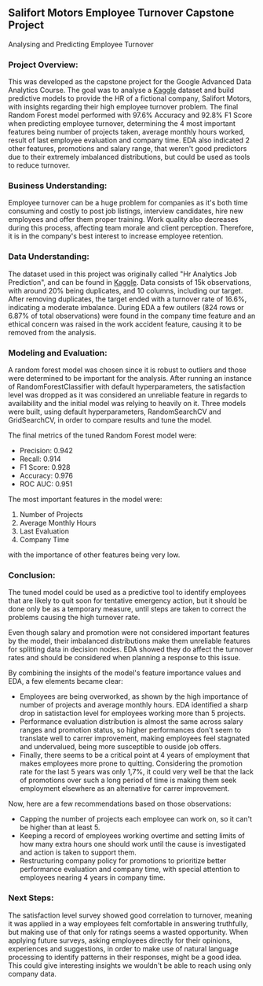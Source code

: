 ## Salifort Motors Employee Turnover Capstone Project
Analysing and Predicting Employee Turnover 


### Project Overview:

This was developed as the capstone project for the Google Advanced Data Analytics Course. The goal was to analyse a [Kaggle](https://www.kaggle.com/datasets/mfaisalqureshi/hr-analytics-and-job-prediction?select=HR_comma_sep.csv) dataset and build predictive models to provide the HR of a fictional company, Salifort Motors, with insights regarding their high employee turnover problem. The final Random Forest model performed with 97.6% Accuracy and 92.8% F1 Score when predicting employee turnover, determining the 4 most important features being number of projects taken, average monthly hours worked, result of last employee evaluation and company time. EDA also indicated 2 other features, promotions and salary range, that weren't good predictors due to their extremely imbalanced distributions, but could be used as tools to reduce turnover.

### Business Understanding:

Employee turnover can be a huge problem for companies as it's both time consuming and costly to post job listings, interview candidates, hire new employees and offer them proper training. Work quality also decreases during this process, affecting team morale and client perception. Therefore, it is in the company's best interest to increase employee retention.

### Data Understanding:

The dataset used in this project was originally called "Hr Analytics Job Prediction", and can be found in [Kaggle](https://www.kaggle.com/datasets/mfaisalqureshi/hr-analytics-and-job-prediction?select=HR_comma_sep.csv). Data consists of 15k observations, with around 20% being duplicates, and 10 columns, including our target. After removing duplicates, the target ended with a turnover rate of 16.6%, indicating a moderate imbalance. During EDA a few outilers (824 rows or 6.87% of total observations) were found in the company time feature and an ethical concern was raised in the work accident feature, causing it to be removed from the analysis.

### Modeling and Evaluation:

A random forest model was chosen since it is robust to outliers and those were determined to be important for the analysis. After running an instance of RandomForestClassifier with default hyperparameters, the satisfaction level was dropped as it was considered an unreliable feature in regards to availability and the initial model was relying to heavily on it. Three models were built, using default hyperparameters, RandomSearchCV and GridSearchCV, in order to compare results and tune the model. 

The final metrics of the tuned Random Forest model were:

- Precision: 0.942
- Recall: 0.914
- F1 Score: 0.928
- Accuracy: 0.976
- ROC AUC: 0.951

The most important features in the model were:

1. Number of Projects
2. Average Monthly Hours
3. Last Evaluation
4. Company Time
   
with the importance of other features being very low.

### Conclusion:

The tuned model could be used as a predictive tool to identify employees that are likely to quit soon for tentative emergency action, but it should be done only be as a temporary measure, until steps are taken to correct the problems causing the high turnover rate.

Even though salary and promotion were not considered important features by the model, their imbalanced distributions make them unreliable features for splitting data in decision nodes. EDA showed they do affect the turnover rates and should be considered when planning a response to this issue.

By combining the insights of the model's feature importance values and EDA, a few elements became clear:

- Employees are being overworked, as shown by the high importance of number of projects and average monthly hours. EDA identified a sharp drop in satistaction level for employees working more than 5 projects.
- Performance evaluation distribution is almost the same across salary ranges and promotion status, so higher performances don't seem to translate well to carrer improvement, making employees feel stagnated and undervalued, being more susceptible to ouside job offers.
- Finally, there seems to be a critical point at 4 years of employment that makes employees more prone to quitting. Considering the promotion rate for the last 5 years was only 1,7%, it could very well be that the lack of promotions over such a long period of time is making them seek employment elsewhere as an alternative for carrer improvement.

Now, here are a few recommendations based on those observations:

- Capping the number of projects each employee can work on, so it can't be higher than at least 5.
- Keeping a record of employees working overtime and setting limits of how many extra hours one should work until the cause is investigated and action is taken to support them.
- Restructuring company policy for promotions to prioritize better performance evaluation and company time, with special attention to employees nearing 4 years in company time.

### Next Steps:

The satisfaction level survey showed good correlation to turnover, meaning it was applied in a way employees felt comfortable in answering truthfully, but making use of that only for ratings seems a wasted opportunity. When applying future surveys, asking employees directly for their opinions, experiences and suggestions, in order to make use of natural language processing to identify patterns in their responses, might be a good idea. This could give interesting insights we wouldn't be able to reach using only company data.
